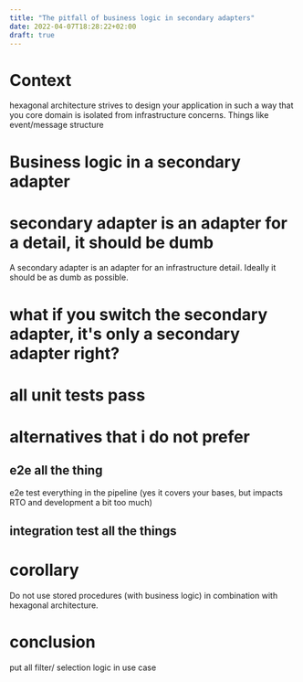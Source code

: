 ```yaml
---
title: "The pitfall of business logic in secondary adapters"
date: 2022-04-07T18:28:22+02:00
draft: true
---
```


# Context
hexagonal architecture strives to design your application in such a way that you core domain is isolated from infrastructure concerns.
Things like event/message structure
# Business logic in a secondary adapter

# secondary adapter is an adapter for a detail, it should be dumb 
A secondary adapter is an adapter for an infrastructure detail. Ideally it should be as dumb as possible.

# what if you switch the secondary adapter, it's only a secondary adapter right?
# all unit tests pass
# alternatives that i do not prefer
## e2e all the thing
e2e test everything in the pipeline (yes it covers your bases, but impacts RTO and development a bit too much)
## integration test all the things

# corollary
Do not use stored procedures (with business logic) in combination with hexagonal architecture.

# conclusion 
put all filter/ selection logic in use case